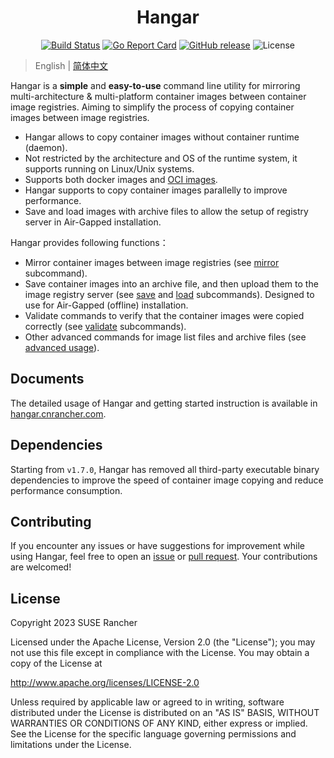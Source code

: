 <div align="center">
  <h1>Hangar</h1>
  <p>
    <a href="https://drone-pandaria.cnrancher.com/cnrancher/hangar"><img alt="Build Status" src="http://drone-pandaria.cnrancher.com/api/badges/cnrancher/hangar/status.svg"></a>
    <a href="https://goreportcard.com/report/github.com/cnrancher/hangar"><img alt="Go Report Card" src="https://goreportcard.com/badge/github.com/cnrancher/hangar"></a>
    <a href="https://github.com/cnrancher/hangar/releases"><img alt="GitHub release" src="https://img.shields.io/github/v/release/cnrancher/hangar?color=default&label=release&logo=github"></a>
    <img alt="License" src="https://img.shields.io/badge/License-Apache_2.0-blue.svg">
  </p>
</div>

> English | [简体中文](https://hangar.cnrancher.com/zh/)

Hangar is a **simple** and **easy-to-use** command line utility for mirroring multi-architecture & multi-platform container images between container image registries. Aiming to simplify the process of copying container images between image registries.

- Hangar allows to copy container images without container runtime (daemon).
- Not restricted by the architecture and OS of the runtime system, it supports running on Linux/Unix systems.
- Supports both docker images and [OCI images](https://github.com/opencontainers/image-spec).
- Hangar supports to copy container images parallelly to improve performance.
- Save and load images with archive files to allow the setup of registry server in Air-Gapped installation.

Hangar provides following functions：

- Mirror container images between image registries (see [mirror](https://hangar.cnrancher.com/v1.7/mirror/mirror) subcommand).
- Save container images into an archive file, and then upload them to the image registry server (see [save](https://hangar.cnrancher.com/v1.7/save/save) and [load](https://hangar.cnrancher.com/v1.7/load/load) subcommands). Designed to use for Air-Gapped (offline) installation.
- Validate commands to verify that the container images were copied correctly (see [validate](https://hangar.cnrancher.com/v1.7/advanced/validate) subcommands).
- Other advanced commands for image list files and archive files (see [advanced usage](https://hangar.cnrancher.com/v1.7/advanced/)).

## Documents

The detailed usage of Hangar and getting started instruction is available in [hangar.cnrancher.com](https://hangar.cnrancher.com).

## Dependencies

Starting from `v1.7.0`, Hangar has removed all third-party executable binary dependencies to improve the speed of container image copying and reduce performance consumption.

## Contributing

If you encounter any issues or have suggestions for improvement while using Hangar, feel free to open an [issue](https://github.com/cnrancher/hangar/issues) or [pull request](https://github.com/cnrancher/hangar/pulls). Your contributions are welcomed!

## License

Copyright 2023 SUSE Rancher

Licensed under the Apache License, Version 2.0 (the "License");
you may not use this file except in compliance with the License.
You may obtain a copy of the License at

http://www.apache.org/licenses/LICENSE-2.0

Unless required by applicable law or agreed to in writing, software
distributed under the License is distributed on an "AS IS" BASIS,
WITHOUT WARRANTIES OR CONDITIONS OF ANY KIND, either express or implied.
See the License for the specific language governing permissions and
limitations under the License.
